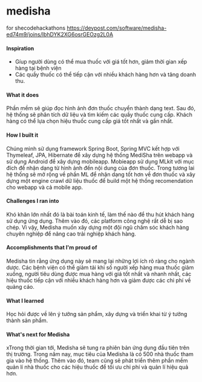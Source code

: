 # medisha
for shecodehackathons
https://devpost.com/software/medisha-ed74m9/joins/IbhDYK2XG6osrGEOzg2L0A

#### Inspiration

- Gíup người dùng có thể mua thuốc với giá tốt hơn, giảm thời gian xếp hàng tại bệnh viện
- Các quầy thuốc có thể tiếp cận với nhiều khách hàng hơn và tăng doanh thu.

#### What it does

Phần mềm sẽ giúp đọc hình ảnh đơn thuốc chuyển thành dạng text. Sau đó, hệ thống sẽ phân tích dữ liệu và tìm kiếm các quầy thuốc cung cấp. Khách hàng có thể lựa chọn hiệu thuốc cung cấp giá tốt nhất và gần nhất.

#### How I built it

Chúng mình sử dụng framework Spring Boot, Spring MVC kết hợp với Thymeleaf, JPA, Hibernate để xây dựng hệ thống MediSha trên webapp và sử dụng Android để xây dựng mobileapp. Mobieapp sử dụng MLkit với mục đích để nhận dạng từ hình ảnh đến nội dung của đơn thuốc. 
Trong tương lai hệ thống sẽ mở rộng về phần ML để nhận dạng tốt hơn về đơn thuốc và xây dựng một engine crawl dữ liệu thuốc để build một hệ thống recomendation cho webapp và cả mobile app.

#### Challenges I ran into

Khó khăn lớn nhất đó là bài toán kinh tế, làm thế nào để thu hút khách hàng sử dụng ứng dụng. Thêm vào đó, các platform công nghệ rất dễ bị sao chép. Vì vậy, Medisha muốn xây dựng một đội ngũ chăm sóc khách hàng chuyên nghiệp để nâng cao trải nghiệp khách hàng.

#### Accomplishments that I'm proud of

Medisha tin rằng ứng dụng này sẽ mang lại những lợi ích rõ ràng cho ngành dược. Các bệnh viện có thể giảm tải khi số người xếp hàng mua thuốc giảm xuống, người tiêu dùng được mua hàng với giá tốt nhất và nhanh nhất, các hiệu thuốc tiếp cận với nhiều khách hàng hơn và giảm được các chi phí về quảng cáo.

#### What I learned

Học hỏi được về lên ý tưởng sản phẩm, xây dựng và triển khai từ ý tưởng thành sản phẩm.

#### What's next for Medisha 

xTrong thời gian tới, Medisha sẽ tung ra phiên bản ứng dụng đầu tiên trên thị trường. Trong năm nay, mục tiêu của Medisha là có 500 nhà thuốc tham gia vào hệ thống. Thêm vào đó, team cũng sẽ phát triển thêm phần mềm quản lí nhà thuốc cho các hiệu thuốc để tối ưu chi phí và quản lí hiệu quả hơn.
